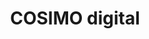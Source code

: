 ---
layout: firm_page
title: "COSIMO digital"
id: "cosimoventures.com"
permalink: "/cosimodigitalcosimoventures.com/"
website: "https://cosimoventures.com"
offices: "Boston (United States), Dublin (Ireland)"
investment_stages: "Seed, Series A, Series B"
portfolio_companies: ""
portfolio_link: ""
investment_markets: "Blockchain, Web3, Deep tech, Digital Assets"
founded_year: "2014"
description: "COSIMO digital is a digital asset management firm offering asset management, advisory, custody, broker-dealer, and blockchain and Web3 development services. Founded in 2014, the firm focuses on capitalizing on opportunities in the blockchain and digital asset market."
linkedin: "https://www.linkedin.com/company/cosimo-digital"
twitter: ""
instagram: ""
team_page: "https://cosimoventures.com/about"
investor_type: "Venture Capital"
crunchbase: ""
pitchbook: "https://pitchbook.com/profiles/investor/101160-82"

# SEO Optimization
meta_title: "COSIMO digital - VC Firm - projectstartups.com"
meta_description: "COSIMO digital, COSIMO digital is a digital asset management firm offering asset management, advisory, custody, broker-dealer, and blockchain and Web3 development ser..."
meta_keywords: "COSIMO digital, Blockchain, Web3, Deep tech, Digital Assets, VC firm, venture capital, startup investor, projectstartups.com"
canonical_url: "https://vc.projectstartups.com/cosimodigitalcosimoventures.com/"
---